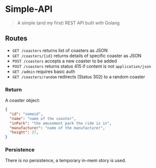 # Simple-API

> A simple (and my first) REST API built with Golang

## Routes

* `GET /coasters` returns list of coasters as JSON
* `GET /coasters/{id}` returns details of specific coaster as JSON
* `POST /coasters` accepts a new coaster to be added
* `POST /coasters` returns status 415 if content is not `application/json`
* `GET /admin` requires basic auth
* `GET /coasters/random` redirects (Status 302) to a random coaster

### Return

A coaster object:
```json
{
  "id": "someid",
  "name": "name of the coaster",
  "inPark": "the amusement park the ride is in",
  "manufacturer": "name of the manufacturer",
  "height": 27,
}
```

### Persistence

There is no persistence, a temporary in-mem story is used.
